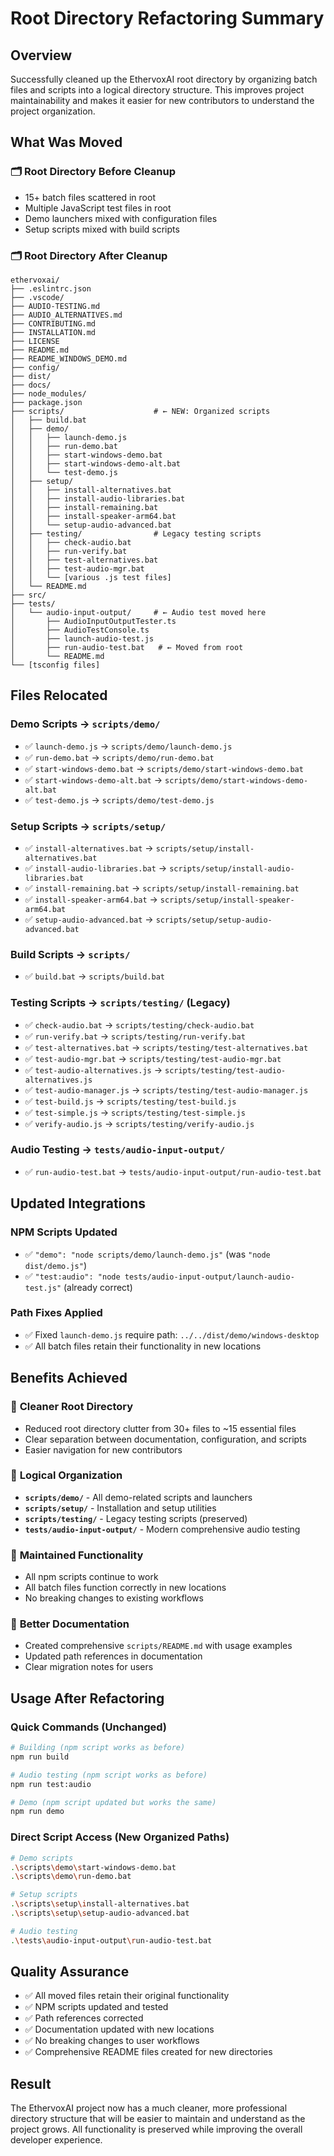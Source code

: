 # Root Directory Refactoring Summary

## Overview

Successfully cleaned up the EthervoxAI root directory by organizing batch files and scripts into a logical directory structure. This improves project maintainability and makes it easier for new contributors to understand the project organization.

## What Was Moved

### 🗂️ **Root Directory Before Cleanup**
- 15+ batch files scattered in root
- Multiple JavaScript test files in root  
- Demo launchers mixed with configuration files
- Setup scripts mixed with build scripts

### 🗂️ **Root Directory After Cleanup**
```
ethervoxai/
├── .eslintrc.json
├── .vscode/
├── AUDIO-TESTING.md
├── AUDIO_ALTERNATIVES.md
├── CONTRIBUTING.md
├── INSTALLATION.md
├── LICENSE
├── README.md
├── README_WINDOWS_DEMO.md
├── config/
├── dist/
├── docs/
├── node_modules/
├── package.json
├── scripts/                    # ← NEW: Organized scripts
│   ├── build.bat
│   ├── demo/
│   │   ├── launch-demo.js
│   │   ├── run-demo.bat
│   │   ├── start-windows-demo.bat
│   │   ├── start-windows-demo-alt.bat
│   │   └── test-demo.js
│   ├── setup/
│   │   ├── install-alternatives.bat
│   │   ├── install-audio-libraries.bat
│   │   ├── install-remaining.bat
│   │   ├── install-speaker-arm64.bat
│   │   └── setup-audio-advanced.bat
│   ├── testing/                # Legacy testing scripts
│   │   ├── check-audio.bat
│   │   ├── run-verify.bat
│   │   ├── test-alternatives.bat
│   │   ├── test-audio-mgr.bat
│   │   └── [various .js test files]
│   └── README.md
├── src/
├── tests/
│   └── audio-input-output/     # ← Audio test moved here
│       ├── AudioInputOutputTester.ts
│       ├── AudioTestConsole.ts  
│       ├── launch-audio-test.js
│       ├── run-audio-test.bat   # ← Moved from root
│       └── README.md
└── [tsconfig files]
```

## Files Relocated

### Demo Scripts → `scripts/demo/`
- ✅ `launch-demo.js` → `scripts/demo/launch-demo.js`
- ✅ `run-demo.bat` → `scripts/demo/run-demo.bat`  
- ✅ `start-windows-demo.bat` → `scripts/demo/start-windows-demo.bat`
- ✅ `start-windows-demo-alt.bat` → `scripts/demo/start-windows-demo-alt.bat`
- ✅ `test-demo.js` → `scripts/demo/test-demo.js`

### Setup Scripts → `scripts/setup/`
- ✅ `install-alternatives.bat` → `scripts/setup/install-alternatives.bat`
- ✅ `install-audio-libraries.bat` → `scripts/setup/install-audio-libraries.bat`
- ✅ `install-remaining.bat` → `scripts/setup/install-remaining.bat`
- ✅ `install-speaker-arm64.bat` → `scripts/setup/install-speaker-arm64.bat`
- ✅ `setup-audio-advanced.bat` → `scripts/setup/setup-audio-advanced.bat`

### Build Scripts → `scripts/`
- ✅ `build.bat` → `scripts/build.bat`

### Testing Scripts → `scripts/testing/` (Legacy)
- ✅ `check-audio.bat` → `scripts/testing/check-audio.bat`
- ✅ `run-verify.bat` → `scripts/testing/run-verify.bat`
- ✅ `test-alternatives.bat` → `scripts/testing/test-alternatives.bat`
- ✅ `test-audio-mgr.bat` → `scripts/testing/test-audio-mgr.bat`
- ✅ `test-audio-alternatives.js` → `scripts/testing/test-audio-alternatives.js`
- ✅ `test-audio-manager.js` → `scripts/testing/test-audio-manager.js`
- ✅ `test-build.js` → `scripts/testing/test-build.js`
- ✅ `test-simple.js` → `scripts/testing/test-simple.js`
- ✅ `verify-audio.js` → `scripts/testing/verify-audio.js`

### Audio Testing → `tests/audio-input-output/`
- ✅ `run-audio-test.bat` → `tests/audio-input-output/run-audio-test.bat`

## Updated Integrations

### NPM Scripts Updated
- ✅ `"demo": "node scripts/demo/launch-demo.js"` (was `"node dist/demo.js"`)
- ✅ `"test:audio": "node tests/audio-input-output/launch-audio-test.js"` (already correct)

### Path Fixes Applied
- ✅ Fixed `launch-demo.js` require path: `../../dist/demo/windows-desktop`
- ✅ All batch files retain their functionality in new locations

## Benefits Achieved

### 🧹 **Cleaner Root Directory**
- Reduced root directory clutter from 30+ files to ~15 essential files
- Clear separation between documentation, configuration, and scripts
- Easier navigation for new contributors

### 📁 **Logical Organization**
- **`scripts/demo/`** - All demo-related scripts and launchers
- **`scripts/setup/`** - Installation and setup utilities  
- **`scripts/testing/`** - Legacy testing scripts (preserved)
- **`tests/audio-input-output/`** - Modern comprehensive audio testing

### 🔧 **Maintained Functionality**
- All npm scripts continue to work
- All batch files function correctly in new locations
- No breaking changes to existing workflows

### 📖 **Better Documentation**
- Created comprehensive `scripts/README.md` with usage examples
- Updated path references in documentation
- Clear migration notes for users

## Usage After Refactoring

### Quick Commands (Unchanged)
```bash
# Building (npm script works as before)
npm run build

# Audio testing (npm script works as before) 
npm run test:audio

# Demo (npm script updated but works the same)
npm run demo
```

### Direct Script Access (New Organized Paths)
```bash
# Demo scripts
.\scripts\demo\start-windows-demo.bat
.\scripts\demo\run-demo.bat

# Setup scripts  
.\scripts\setup\install-alternatives.bat
.\scripts\setup\setup-audio-advanced.bat

# Audio testing
.\tests\audio-input-output\run-audio-test.bat
```

## Quality Assurance

- ✅ All moved files retain their original functionality
- ✅ NPM scripts updated and tested
- ✅ Path references corrected  
- ✅ Documentation updated with new locations
- ✅ No breaking changes to user workflows
- ✅ Comprehensive README files created for new directories

## Result

The EthervoxAI project now has a much cleaner, more professional directory structure that will be easier to maintain and understand as the project grows. All functionality is preserved while improving the overall developer experience.
